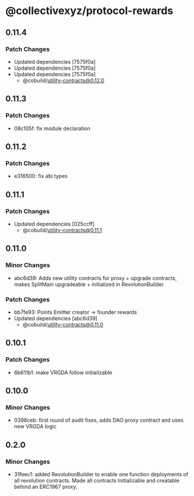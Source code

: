 # @collectivexyz/protocol-rewards

## 0.11.4

### Patch Changes

- Updated dependencies [7575f0a]
- Updated dependencies [7575f0a]
- Updated dependencies [7575f0a]
  - @cobuild/utility-contracts@0.12.0

## 0.11.3

### Patch Changes

- 08c105f: fix module declaration

## 0.11.2

### Patch Changes

- e316500: fix abi types

## 0.11.1

### Patch Changes

- Updated dependencies [025ccff]
  - @cobuild/utility-contracts@0.11.1

## 0.11.0

### Minor Changes

- abc6d39: Adds new utility contracts for proxy + upgrade contracts, makes SplitMain upgradeable + initialized in RevolutionBuilder

### Patch Changes

- bb7fe93: Points Emitter creator -> founder rewards
- Updated dependencies [abc6d39]
  - @cobuild/utility-contracts@0.11.0

## 0.10.1

### Patch Changes

- 6b611b1: make VRGDA follow initializable

## 0.10.0

### Minor Changes

- 0398ceb: first round of audit fixes, adds DAO proxy contract and uses new VRGDA logic

## 0.2.0

### Minor Changes

- 31feec1: added RevolutionBuilder to enable one function deployments of all revolution contracts. Made all contracts Initializable and creatable behind an ERC1967 proxy.
